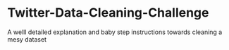 # Twitter-Data-Cleaning-Challenge
A welll detailed explanation and baby step instructions towards cleaning a mesy dataset
